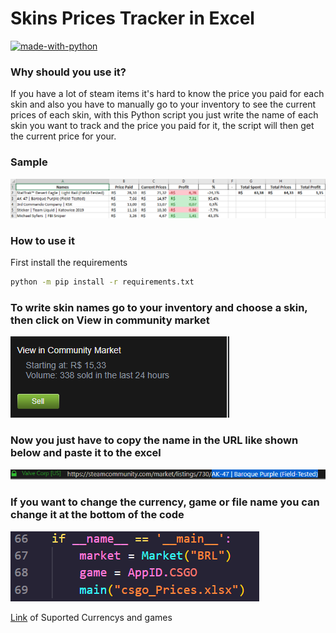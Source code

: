 # Skins Prices Tracker in Excel
[![made-with-python](https://img.shields.io/badge/Made%20with-Python-1f425f.svg)](https://www.python.org/)

### Why should you use it?
If you have a lot of steam items it's hard to know the price you paid for each skin and also you have to manually go to your inventory to see the current prices of each skin, with this Python script you just write the name of each skin you want to track and the price you paid for it, the script will then get the current price for your.

### Sample
![Sample Img](imgs/sample.png)

### How to use it
First install the requirements
```sh
python -m pip install -r requirements.txt
```

### To write skin names go to your inventory and choose a skin, then click on View in community market
![Inventory Img](imgs/inventory.png)

### Now you just have to copy the name in the URL like shown below and paste it to the excel
![Url Img](imgs/url.png)

### If you want to change the currency, game or file name you can change it at the bottom of the code
![Url Img](imgs/change.png)

[Link](https://steam-community-market.readthedocs.io/en/latest/pages/enums.html#esteamcurrency) of Suported Currencys and games
